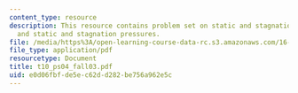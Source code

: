 ```yaml
---
content_type: resource
description: This resource contains problem set on static and stagnation temperatures,
  and static and stagnation pressures.
file: /media/https%3A/open-learning-course-data-rc.s3.amazonaws.com/16-01-unified-engineering-i-ii-iii-iv-fall-2005-spring-2006/e0d06fbfde5ec62dd282be756a962e5c_t10_ps04_fall03.pdf
file_type: application/pdf
resourcetype: Document
title: t10_ps04_fall03.pdf
uid: e0d06fbf-de5e-c62d-d282-be756a962e5c
---
```

